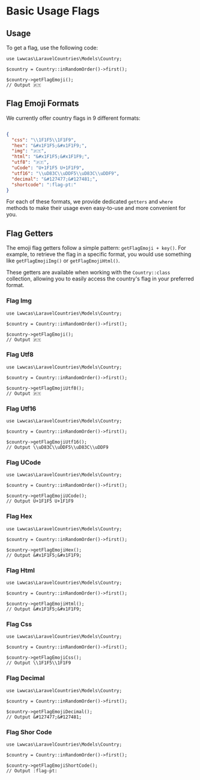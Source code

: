 # Basic Usage Flags

## Usage

To get a flag, use the following code:

```php{5}
use Lwwcas\LaravelCountries\Models\Country;

$country = Country::inRandomOrder()->first();

$country->getFlagEmoji();
// Output 🇵🇹

```

## Flag Emoji Formats

We currently offer country flags in 9 different formats:

```json

{
  "css": "\\1F1F5\\1F1F9",
  "hex": "&#x1F1F5;&#x1F1F9;",
  "img": "🇵🇹",
  "html": "&#x1F1F5;&#x1F1F9;",
  "utf8": "🇵🇹",
  "uCode": "U+1F1F5 U+1F1F9",
  "utf16": "\\uD83C\\uDDF5\\uD83C\\uDDF9",
  "decimal": "&#127477;&#127481;",
  "shortcode": ":flag-pt:"
}

```

For each of these formats, we provide dedicated `getters` and `where` methods to make their usage even easy-to-use and more convenient for you.

## Flag Getters

The emoji flag getters follow a simple pattern: `getFlagEmoji + key()`.
For example, to retrieve the flag in a specific format, you would use something like `getFlagEmojiImg()` or `getFlagEmojiHtml()`.

These getters are available when working with the `Country::class` collection, allowing you to easily access the country's flag in your preferred format.

### Flag Img

```php{5}
use Lwwcas\LaravelCountries\Models\Country;

$country = Country::inRandomOrder()->first();

$country->getFlagEmoji();
// Output 🇵🇹

```

### Flag Utf8

```php{5}
use Lwwcas\LaravelCountries\Models\Country;

$country = Country::inRandomOrder()->first();

$country->getFlagEmojiUtf8();
// Output 🇵🇹

```

### Flag Utf16

```php{5}
use Lwwcas\LaravelCountries\Models\Country;

$country = Country::inRandomOrder()->first();

$country->getFlagEmojiUtf16();
// Output \\uD83C\\uDDF5\\uD83C\\uDDF9

```

### Flag UCode

```php{5}
use Lwwcas\LaravelCountries\Models\Country;

$country = Country::inRandomOrder()->first();

$country->getFlagEmojiUCode();
// Output U+1F1F5 U+1F1F9

```

### Flag Hex

```php{5}
use Lwwcas\LaravelCountries\Models\Country;

$country = Country::inRandomOrder()->first();

$country->getFlagEmojiHex();
// Output &#x1F1F5;&#x1F1F9;

```

### Flag Html

```php{5}
use Lwwcas\LaravelCountries\Models\Country;

$country = Country::inRandomOrder()->first();

$country->getFlagEmojiHtml();
// Output &#x1F1F5;&#x1F1F9;

```

### Flag Css

```php{5}
use Lwwcas\LaravelCountries\Models\Country;

$country = Country::inRandomOrder()->first();

$country->getFlagEmojiCss();
// Output \\1F1F5\\1F1F9

```

### Flag Decimal

```php{5}
use Lwwcas\LaravelCountries\Models\Country;

$country = Country::inRandomOrder()->first();

$country->getFlagEmojiDecimal();
// Output &#127477;&#127481;

```

### Flag Shor Code

```php{5}
use Lwwcas\LaravelCountries\Models\Country;

$country = Country::inRandomOrder()->first();

$country->getFlagEmojiShortCode();
// Output :flag-pt:

```
